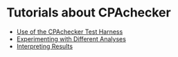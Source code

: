 <!--
This file is part of CPAchecker,
a tool for configurable software verification:
https://cpachecker.sosy-lab.org

SPDX-FileCopyrightText: 2007-2020 Dirk Beyer <https://www.sosy-lab.org>

SPDX-License-Identifier: Apache-2.0
-->

# Tutorials about CPAchecker

- [Use of the CPAchecker Test Harness](test-harness.md)
- [Experimenting with Different Analyses](https://sosy-lab.gitlab.io/research/tutorials/CPAchecker/)
- [Interpreting Results](interpret-statistics.md)

